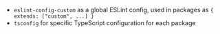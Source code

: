   - `eslint-config-custom` as a global ESLint config, used in packages as `{ extends: ["custom", ...] }`
  - `tsconfig` for specific TypeScript configuration for each package